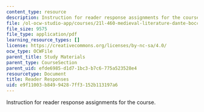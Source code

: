 ```yaml
---
content_type: resource
description: Instruction for reader response assignments for the course.
file: /ol-ocw-studio-app/courses/21l-460-medieval-literature-dante-boccaccio-chaucer-spring-2005/e9f11003b84994287ff3152b113197a6_readeresponses.pdf
file_size: 9575
file_type: application/pdf
learning_resource_types: []
license: https://creativecommons.org/licenses/by-nc-sa/4.0/
ocw_type: OCWFile
parent_title: Study Materials
parent_type: CourseSection
parent_uid: efde6985-d1d7-1bc3-b7c6-775a523528e4
resourcetype: Document
title: Reader Responses
uid: e9f11003-b849-9428-7ff3-152b113197a6
---
```

Instruction for reader response assignments for the course.